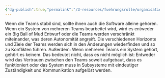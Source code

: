 ```yaml
---
{"dg-publish":true,"permalink":"/3-resources/fuehrungsrolle/organisationsstruktur/team-topologies/software-ownership/","created":"2024-06-23T19:53:53.432+02:00","updated":"2024-04-29T07:29:30.904+02:00"}
---
```



Wenn die Teams stabil sind, sollte ihnen auch die Software alleine gehören. Wenn ein System von mehreren Teams bearbeitet wird, wird es entweder ein Big Ball of Mud Entwurf oder die Teams werden verschränkt miteinander, was deren Autonomität angreift.
Die verschiedenen Horizonte und Ziele der Teams werden sich in den Änderungen wiederfinden und so zu Konflikten führen. Außerdem: Wenn mehreren Teams ein System gehört, gehört es keinem. Das bedeutet nicht, dass es nicht möglich ist: Entweder wird das Vertrauen zwischen den Teams soweit aufgebaut, dass es funktioniert oder das System muss in Subsysteme mit eindeutiger Zuständigkeit und Kommunikation aufgelöst werden.
